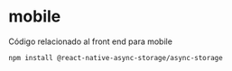 # mobile
Código relacionado al front end para mobile

```
npm install @react-native-async-storage/async-storage
```